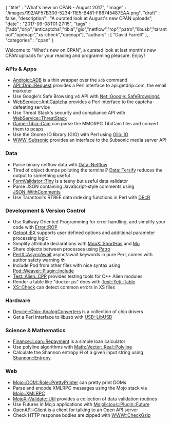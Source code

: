 {
   "title" : "What's new on CPAN - August 2017",
   "image" : "/images/192/AF57B300-5234-11E5-B481-F86745487EAA.png",
   "draft" : false,
   "description" : "A curated look at August's new CPAN uploads",
   "date" : "2017-09-08T01:27:15",
   "tags" : ["adb","drip","anticaptcha","tibia","gio","netflow","rop","patro","libusb","tarantool","openapi","xs-check","openapi"],
   "authors" : [
      "David Farrell"
   ],
   "categories" : "cpan"
}


Welcome to "What's new on CPAN", a curated look at last month's new CPAN uploads for your reading and programming pleasure. Enjoy!

### APIs & Apps
* [Android::ADB](https://metacpan.org/pod/Android::ADB) is a thin wrapper over the `adb` command
* [API::Drip::Request](https://metacpan.org/pod/API::Drip::Request) provides a Perl interface to api.getdrip.com, the email marketer
* Use Google's Safe Browsing v4 API with [Net::Google::SafeBrowsing4](https://metacpan.org/pod/Net::Google::SafeBrowsing4)
* [WebService::AntiCaptcha](https://metacpan.org/pod/WebService::AntiCaptcha) provides a Perl interface to the captcha-defeating service
* Use Threat Stack's security and compliance API with [WebService::ThreatStack](https://metacpan.org/pod/WebService::ThreatStack)
* [Game::Tibia::Cam](https://metacpan.org/pod/Game::Tibia::Cam) can parse the MMORPG TibiCam files and convert them to pcaps
* Use the Gnome IO library (GIO) with Perl using [Glib::IO](https://metacpan.org/pod/Glib::IO)
* [WWW::Subsonic](https://metacpan.org/pod/WWW::Subsonic) provides an interface to the Subsonic media server API


### Data
* Parse binary netflow data with [Data::Netflow](https://metacpan.org/pod/Data::Netflow)
* Tired of object dumps polluting the terminal? [Data::Tersify](https://metacpan.org/pod/Data::Tersify) reduces the output to something useful
* [FormValidator::Tiny](https://metacpan.org/pod/FormValidator::Tiny) is a teeny but useful data validator
* Parse JSON containing JavaScript-style comments using [JSON::WithComments](https://metacpan.org/pod/JSON::WithComments)
* Use Tarantool's RTREE data indexing functions in Perl with [DR::R](https://metacpan.org/pod/DR::R)


### Development & Version Control
* Use Railway Oriented Programming for error handling, and simplify your code with [Error::ROP](https://metacpan.org/pod/Error::ROP)
* [Getopt::EX](https://metacpan.org/pod/Getopt::EX) supports user defined options and additional parameter processing logic
* Simplify attribute declarations with [MooX::ShortHas](https://metacpan.org/pod/MooX::ShortHas) and [Mu](https://metacpan.org/pod/Mu)
* Share objects between processes using [Patro](https://metacpan.org/pod/Patro)
* [PerlX::AsyncAwait](https://metacpan.org/pod/PerlX::AsyncAwait) async/await keywords in pure Perl, comes with author safety warning ☢
* Include Pod from other files with nice syntax using [Pod::Weaver::Plugin::Include](https://metacpan.org/pod/Pod::Weaver::Plugin::Include)
* [Test::Alien::CPP](https://metacpan.org/pod/Test::Alien::CPP) provides testing tools for C++ Alien modules
* Render a table like "docker ps" does with [Text::Yeti::Table](https://metacpan.org/pod/Text::Yeti::Table)
* [XS::Check](https://metacpan.org/pod/XS::Check) can detect common errors in XS files


### Hardware
* [Device::Chip::AnalogConverters](https://metacpan.org/pod/Device::Chip::AnalogConverters) is a collection of chip drivers
* Get a Perl interface to libusb with [USB::LibUSB](https://metacpan.org/pod/USB::LibUSB)


### Science & Mathematics
* [Finance::Loan::Repayment](https://metacpan.org/pod/Finance::Loan::Repayment) is a simple loan calculator
* Use polyline algorithms with [Math::Vector::Real::Polyline](https://metacpan.org/pod/Math::Vector::Real::Polyline)
* Calculate the Shannon entropy H of a given input string using [Shannon::Entropy](https://metacpan.org/pod/Shannon::Entropy)


### Web
* [Mojo::DOM::Role::PrettyPrinter](https://metacpan.org/pod/Mojo::DOM::Role::PrettyPrinter) can pretty print DOMs
* Parse and encode XMLRPC messages using the Mojo stack via [Mojo::XMLRPC](https://metacpan.org/pod/Mojo::XMLRPC)
* [MojoX::Validate::Util](https://metacpan.org/pod/MojoX::Validate::Util) provides a collection of data validation routines
* Use Futures in Mojo applications with [Mojolicious::Plugin::Future](https://metacpan.org/pod/Mojolicious::Plugin::Future)
* [OpenAPI::Client](https://metacpan.org/pod/OpenAPI::Client) is a client for talking to an Open API server
* Check HTTP response bodies are zipped with [WWW::CheckGzip](https://metacpan.org/pod/WWW::CheckGzip)


